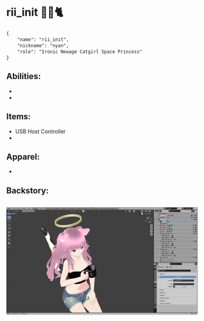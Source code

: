 # rii_init 🌸🍰🐈



```
{
    "name": "rii_init",
    "nickname": "nyan",
    "role": "Ironic Newage Catgirl Space Princess"
}
```

## Abilities:
+ 
+

## Items:
+ USB Host Controller
+ 

## Apparel:
+  

## Backstory:
```

```

![rii-init](./rii-init.webp)